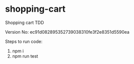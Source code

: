 # shopping-cart
Shopping cart TDD

Version No: ec91d082895352739038310fe3f2e8351d5590ea 

Steps to run code:
1. npm i
2. npm run test 